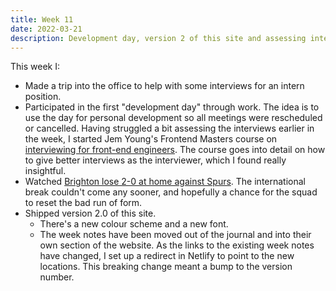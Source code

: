 ```yaml
---
title: Week 11
date: 2022-03-21
description: Development day, version 2 of this site and assessing interviews.
---
```


This week I:

- Made a trip into the office to help with some interviews for an intern position. 
- Participated in the first "development day" through work. The idea is to use the day for personal development so all meetings were rescheduled or cancelled. Having struggled a bit assessing the interviews earlier in the week, I started Jem Young's Frontend Masters course on [interviewing for front-end engineers](https://frontendmasters.com/courses/interviewing-frontend/). The course goes into detail on how to give better interviews as the interviewer, which I found really insightful.
- Watched [Brighton lose 2-0 at home against Spurs](https://www.brightonandhovealbion.com/news/2536987/report-poor-run-continues-for-albion). The international break couldn't come any sooner, and hopefully a chance for the squad to reset the bad run of form.
- Shipped version 2.0 of this site.
  - There's a new colour scheme and a new font.
  - The week notes have been moved out of the journal and into their own section of the website. As the links to the existing week notes have changed, I set up a redirect in Netlify to point to the new locations. This breaking change meant a bump to the version number.
